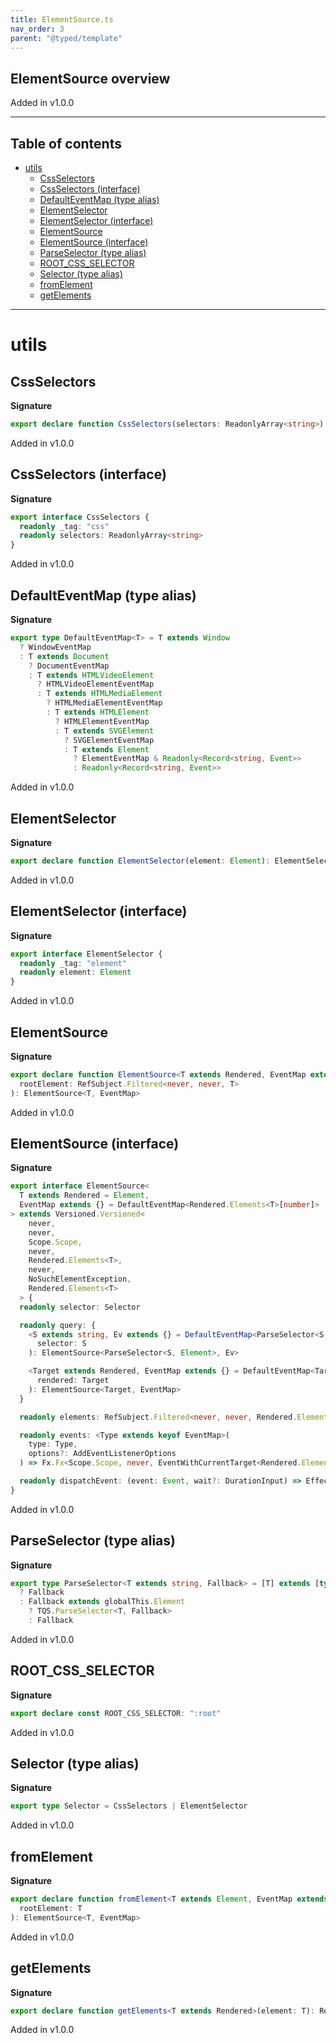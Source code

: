 ```yaml
---
title: ElementSource.ts
nav_order: 3
parent: "@typed/template"
---
```


## ElementSource overview

Added in v1.0.0

---

<h2 class="text-delta">Table of contents</h2>

- [utils](#utils)
  - [CssSelectors](#cssselectors)
  - [CssSelectors (interface)](#cssselectors-interface)
  - [DefaultEventMap (type alias)](#defaulteventmap-type-alias)
  - [ElementSelector](#elementselector)
  - [ElementSelector (interface)](#elementselector-interface)
  - [ElementSource](#elementsource)
  - [ElementSource (interface)](#elementsource-interface)
  - [ParseSelector (type alias)](#parseselector-type-alias)
  - [ROOT_CSS_SELECTOR](#root_css_selector)
  - [Selector (type alias)](#selector-type-alias)
  - [fromElement](#fromelement)
  - [getElements](#getelements)

---

# utils

## CssSelectors

**Signature**

```ts
export declare function CssSelectors(selectors: ReadonlyArray<string>): CssSelectors
```

Added in v1.0.0

## CssSelectors (interface)

**Signature**

```ts
export interface CssSelectors {
  readonly _tag: "css"
  readonly selectors: ReadonlyArray<string>
}
```

Added in v1.0.0

## DefaultEventMap (type alias)

**Signature**

```ts
export type DefaultEventMap<T> = T extends Window
  ? WindowEventMap
  : T extends Document
    ? DocumentEventMap
    : T extends HTMLVideoElement
      ? HTMLVideoElementEventMap
      : T extends HTMLMediaElement
        ? HTMLMediaElementEventMap
        : T extends HTMLElement
          ? HTMLElementEventMap
          : T extends SVGElement
            ? SVGElementEventMap
            : T extends Element
              ? ElementEventMap & Readonly<Record<string, Event>>
              : Readonly<Record<string, Event>>
```

Added in v1.0.0

## ElementSelector

**Signature**

```ts
export declare function ElementSelector(element: Element): ElementSelector
```

Added in v1.0.0

## ElementSelector (interface)

**Signature**

```ts
export interface ElementSelector {
  readonly _tag: "element"
  readonly element: Element
}
```

Added in v1.0.0

## ElementSource

**Signature**

```ts
export declare function ElementSource<T extends Rendered, EventMap extends {} = DefaultEventMap<T>>(
  rootElement: RefSubject.Filtered<never, never, T>
): ElementSource<T, EventMap>
```

Added in v1.0.0

## ElementSource (interface)

**Signature**

```ts
export interface ElementSource<
  T extends Rendered = Element,
  EventMap extends {} = DefaultEventMap<Rendered.Elements<T>[number]>
> extends Versioned.Versioned<
    never,
    never,
    Scope.Scope,
    never,
    Rendered.Elements<T>,
    never,
    NoSuchElementException,
    Rendered.Elements<T>
  > {
  readonly selector: Selector

  readonly query: {
    <S extends string, Ev extends {} = DefaultEventMap<ParseSelector<S, Element>>>(
      selector: S
    ): ElementSource<ParseSelector<S, Element>, Ev>

    <Target extends Rendered, EventMap extends {} = DefaultEventMap<Target>>(
      rendered: Target
    ): ElementSource<Target, EventMap>
  }

  readonly elements: RefSubject.Filtered<never, never, Rendered.Elements<T>>

  readonly events: <Type extends keyof EventMap>(
    type: Type,
    options?: AddEventListenerOptions
  ) => Fx.Fx<Scope.Scope, never, EventWithCurrentTarget<Rendered.Elements<T>[number], EventMap[Type]>>

  readonly dispatchEvent: (event: Event, wait?: DurationInput) => Effect.Effect<void, NoSuchElementException>
}
```

Added in v1.0.0

## ParseSelector (type alias)

**Signature**

```ts
export type ParseSelector<T extends string, Fallback> = [T] extends [typeof ROOT_CSS_SELECTOR]
  ? Fallback
  : Fallback extends globalThis.Element
    ? TQS.ParseSelector<T, Fallback>
    : Fallback
```

Added in v1.0.0

## ROOT_CSS_SELECTOR

**Signature**

```ts
export declare const ROOT_CSS_SELECTOR: ":root"
```

Added in v1.0.0

## Selector (type alias)

**Signature**

```ts
export type Selector = CssSelectors | ElementSelector
```

Added in v1.0.0

## fromElement

**Signature**

```ts
export declare function fromElement<T extends Element, EventMap extends {} = DefaultEventMap<T>>(
  rootElement: T
): ElementSource<T, EventMap>
```

Added in v1.0.0

## getElements

**Signature**

```ts
export declare function getElements<T extends Rendered>(element: T): ReadonlyArray<Element>
```

Added in v1.0.0
